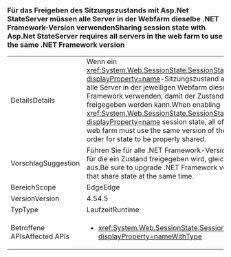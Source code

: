 ### <a name="sharing-session-state-with-aspnet-stateserver-requires-all-servers-in-the-web-farm-to-use-the-same-net-framework-version"></a><span data-ttu-id="c2d68-101">Für das Freigeben des Sitzungszustands mit Asp.Net StateServer müssen alle Server in der Webfarm dieselbe .NET Framework-Version verwenden</span><span class="sxs-lookup"><span data-stu-id="c2d68-101">Sharing session state with Asp.Net StateServer requires all servers in the web farm to use the same .NET Framework version</span></span>

|   |   |
|---|---|
|<span data-ttu-id="c2d68-102">Details</span><span class="sxs-lookup"><span data-stu-id="c2d68-102">Details</span></span>|<span data-ttu-id="c2d68-103">Wenn ein <xref:System.Web.SessionState.SessionStateMode.StateServer?displayProperty=name>-Sitzungszustand aktiviert wird, müssen alle Server in der jeweiligen Webfarm dieselbe Version von .NET Framework verwenden, damit der Zustand ohne Probleme freigegeben werden kann.</span><span class="sxs-lookup"><span data-stu-id="c2d68-103">When enabling <xref:System.Web.SessionState.SessionStateMode.StateServer?displayProperty=name> session state, all of the servers in the given web farm must use the same version of the .NET Framework in order for state to be properly shared.</span></span>|
|<span data-ttu-id="c2d68-104">Vorschlag</span><span class="sxs-lookup"><span data-stu-id="c2d68-104">Suggestion</span></span>|<span data-ttu-id="c2d68-105">Führen Sie für alle .NET Framework-Versionen auf Webservern, für die ein Zustand freigegeben wird, gleichzeitig ein Upgrade aus.</span><span class="sxs-lookup"><span data-stu-id="c2d68-105">Be sure to upgrade .NET Framework versions on web servers that share state at the same time.</span></span>|
|<span data-ttu-id="c2d68-106">Bereich</span><span class="sxs-lookup"><span data-stu-id="c2d68-106">Scope</span></span>|<span data-ttu-id="c2d68-107">Edge</span><span class="sxs-lookup"><span data-stu-id="c2d68-107">Edge</span></span>|
|<span data-ttu-id="c2d68-108">Version</span><span class="sxs-lookup"><span data-stu-id="c2d68-108">Version</span></span>|<span data-ttu-id="c2d68-109">4.5</span><span class="sxs-lookup"><span data-stu-id="c2d68-109">4.5</span></span>|
|<span data-ttu-id="c2d68-110">Typ</span><span class="sxs-lookup"><span data-stu-id="c2d68-110">Type</span></span>|<span data-ttu-id="c2d68-111">Laufzeit</span><span class="sxs-lookup"><span data-stu-id="c2d68-111">Runtime</span></span>|
|<span data-ttu-id="c2d68-112">Betroffene APIs</span><span class="sxs-lookup"><span data-stu-id="c2d68-112">Affected APIs</span></span>|<ul><li><xref:System.Web.SessionState.SessionStateMode.StateServer?displayProperty=nameWithType></li></ul>|

